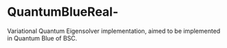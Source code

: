 # QuantumBlueReal-
Variational Quantum Eigensolver implementation, aimed to be implemented in Quantum Blue of BSC.
